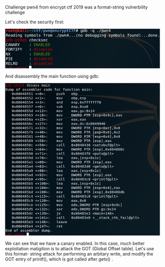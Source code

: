 Challenge pwn4 from encrypt ctf 2019 was a format-string vulnerbility challenge

Let's check the security first:

![](imgs/canary.png)

And disassembly the main function using gdb:

![](imgs/disass_main.png)

We can see that we have a canary enabled. In this case, much better exploitation matigition is to attack the GOT (Global Offset table). Let's use this format- string attack for performing  an arbitary write, and modify the GOT entry of printf(), which is got called after gets() .







